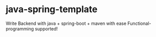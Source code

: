 # java-spring-template

Write Backend with java + spring-boot + maven with ease
Functional-programming supported!
